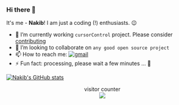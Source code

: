 ### Hi there 👋
It's me - **Nakib**! I am just a coding (!) enthusiasts. 😉  


- 🔭 I’m currently working `cursorControl` project. Please consider [contributing](https://github.com/nakib103/cursorControl)
- 👯 I’m looking to collaborate on `any good open source project`
- 📫 How to reach me: [![gmail](https://img.shields.io/badge/Gmail-D14836?style=for-the-badge&logo=gmail&logoColor=white)](mailto:syedhossain103@gmail.com)
- ⚡ Fun fact: processing, please wait a few minutes ... 🧠

[![Nakib's GitHub stats](https://github-readme-stats.vercel.app/api?username=nakib103&count_private=true&show_icons=true)](https://github.com/anuraghazra/github-readme-stats)

<p align="center"> 
  visitor counter<br>
  <img src="https://profile-counter.glitch.me/nakib103/count.svg">
</p>
